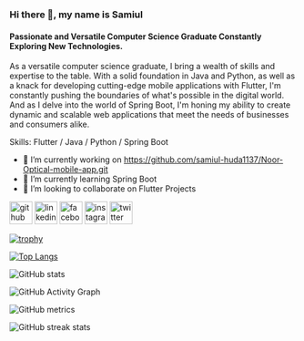 ### Hi there 👋, my name is Samiul
#### Passionate and Versatile Computer Science Graduate Constantly Exploring New Technologies.
As a versatile computer science graduate, I bring a wealth of skills and expertise to the table. With a solid foundation in Java and Python, as well as a knack for developing cutting-edge mobile applications with Flutter, I'm constantly pushing the boundaries of what's possible in the digital world. And as I delve into the world of Spring Boot, I'm honing my ability to create dynamic and scalable web applications that meet the needs of businesses and consumers alike.

Skills: Flutter / Java / Python / Spring Boot

- 🔭 I’m currently working on https://github.com/samiul-huda1137/Noor-Optical-mobile-app.git 
- 🌱 I’m currently learning Spring Boot 
- 👯 I’m looking to collaborate on Flutter Projects 


[<img src='https://cdn.jsdelivr.net/npm/simple-icons@3.0.1/icons/github.svg' alt='github' height='40'>](https://github.com/samiul-huda1137)  [<img src='https://cdn.jsdelivr.net/npm/simple-icons@3.0.1/icons/linkedin.svg' alt='linkedin' height='40'>](https://www.linkedin.com/in/https://www.linkedin.com/in/samiul-huda-6ba1481ab//)  [<img src='https://cdn.jsdelivr.net/npm/simple-icons@3.0.1/icons/facebook.svg' alt='facebook' height='40'>](https://www.facebook.com/https://www.facebook.com/knightmare.huda)  [<img src='https://cdn.jsdelivr.net/npm/simple-icons@3.0.1/icons/instagram.svg' alt='instagram' height='40'>](https://www.instagram.com/https://www.instagram.com/sami_hudai//)  [<img src='https://cdn.jsdelivr.net/npm/simple-icons@3.0.1/icons/twitter.svg' alt='twitter' height='40'>](https://twitter.com/https://twitter.com/Sam747Sk)  

[![trophy](https://github-profile-trophy.vercel.app/?username=samiul-huda1137)](https://github.com/ryo-ma/github-profile-trophy)

[![Top Langs](https://github-readme-stats.vercel.app/api/top-langs/?username=samiul-huda1137)](https://github.com/anuraghazra/github-readme-stats)

![GitHub stats](https://github-readme-stats.vercel.app/api?username=samiul-huda1137&show_icons=true)  

![GitHub Activity Graph](https://activity-graph.herokuapp.com/graph?username=samiul-huda1137)  

![GitHub metrics](https://metrics.lecoq.io/samiul-huda1137)  

![GitHub streak stats](https://streak-stats.demolab.com/?user=samiul-huda1137)  

